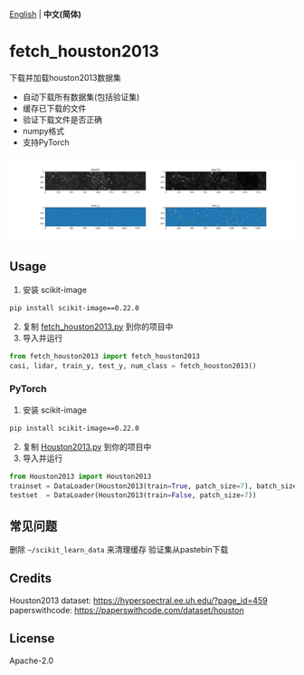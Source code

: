 [English](./README.md) | **中文(简体)**

# fetch_houston2013
下载并加载houston2013数据集

- 自动下载所有数据集(包括验证集)
- 缓存已下载的文件
- 验证下载文件是否正确
- numpy格式
- 支持PyTorch

![screenshot](screenshot.png)

## Usage
1. 安装 scikit-image
```bash
pip install scikit-image==0.22.0
```
2. 复制 [fetch_houston2013.py](fetch_houston2013/fetch_houston2013.py) 到你的项目中
3. 导入并运行
```python
from fetch_houston2013 import fetch_houston2013
casi, lidar, train_y, test_y, num_class = fetch_houston2013()
```

### PyTorch
1. 安装 scikit-image
```bash
pip install scikit-image==0.22.0
```
2. 复制 [Houston2013.py](houston2013/Houston2013.py) 到你的项目中
3. 导入并运行
```python
from Houston2013 import Houston2013
trainset = DataLoader(Houston2013(train=True, patch_size=7), batch_size=32, shuffle=True)
testset  = DataLoader(Houston2013(train=False, patch_size=7))
```
## 常见问题
删除 `~/scikit_learn_data` 来清理缓存
验证集从pastebin下载

## Credits
Houston2013 dataset: https://hyperspectral.ee.uh.edu/?page_id=459
paperswithcode: https://paperswithcode.com/dataset/houston

## License
Apache-2.0
